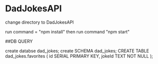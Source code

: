 # DadJokesAPI

change directory to DadJokesAPI

run command = "npm install"
then run command "npm start"




##DB QUERY

create databse dad_jokes;
create SCHEMA dad_jokes;
CREATE TABLE dad_jokes.favorites (
    id SERIAL PRIMARY KEY,
    jokeId TEXT NOT NULL
);